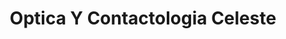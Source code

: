 ---
title: "Optica Y Contactologia Celeste"
url: /chajari/optica-y-contactologia-celeste/
shop: Optiker
---